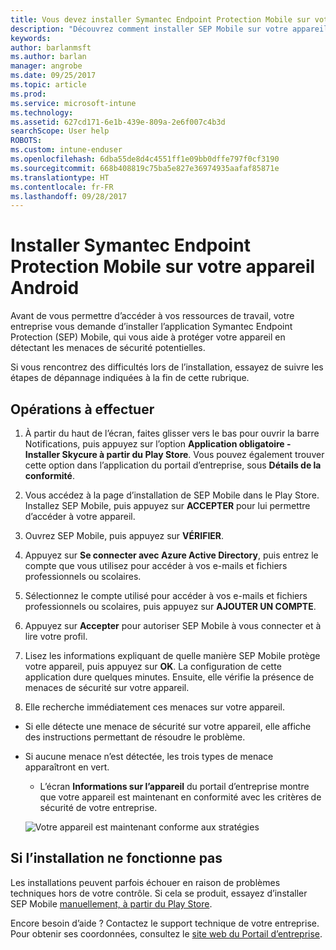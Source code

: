 ```yaml
---
title: Vous devez installer Symantec Endpoint Protection Mobile sur votre appareil Android | Microsoft Docs
description: "Découvrez comment installer SEP Mobile sur votre appareil Android."
keywords: 
author: barlanmsft
ms.author: barlan
manager: angrobe
ms.date: 09/25/2017
ms.topic: article
ms.prod: 
ms.service: microsoft-intune
ms.technology: 
ms.assetid: 627cd171-6e1b-439e-809a-2e6f007c4b3d
searchScope: User help
ROBOTS: 
ms.custom: intune-enduser
ms.openlocfilehash: 6dba55de8d4c4551ff1e09bb0dffe797f0cf3190
ms.sourcegitcommit: 668b408819c75ba5e827e36974935aafaf85871e
ms.translationtype: HT
ms.contentlocale: fr-FR
ms.lasthandoff: 09/28/2017
---
```

# <a name="install-symantec-endpoint-protection-mobile-on-your-android-device"></a>Installer Symantec Endpoint Protection Mobile sur votre appareil Android

Avant de vous permettre d’accéder à vos ressources de travail, votre entreprise vous demande d’installer l’application Symantec Endpoint Protection (SEP) Mobile, qui vous aide à protéger votre appareil en détectant les menaces de sécurité potentielles.

Si vous rencontrez des difficultés lors de l’installation, essayez de suivre les étapes de dépannage indiquées à la fin de cette rubrique.

## <a name="what-you-need-to-do"></a>Opérations à effectuer

1. À partir du haut de l’écran, faites glisser vers le bas pour ouvrir la barre Notifications, puis appuyez sur l’option **Application obligatoire - Installer Skycure à partir du Play Store**. Vous pouvez également trouver cette option dans l’application du portail d’entreprise, sous __Détails de la conformité__.

2. Vous accédez à la page d’installation de SEP Mobile dans le Play Store. Installez SEP Mobile, puis appuyez sur **ACCEPTER** pour lui permettre d’accéder à votre appareil.

3. Ouvrez SEP Mobile, puis appuyez sur **VÉRIFIER**.

4. Appuyez sur **Se connecter avec Azure Active Directory**, puis entrez le compte que vous utilisez pour accéder à vos e-mails et fichiers professionnels ou scolaires.

5. Sélectionnez le compte utilisé pour accéder à vos e-mails et fichiers professionnels ou scolaires, puis appuyez sur **AJOUTER UN COMPTE**.

6. Appuyez sur **Accepter** pour autoriser SEP Mobile à vous connecter et à lire votre profil.

7. Lisez les informations expliquant de quelle manière SEP Mobile protège votre appareil, puis appuyez sur **OK**. La configuration de cette application dure quelques minutes. Ensuite, elle vérifie la présence de menaces de sécurité sur votre appareil.

8. Elle recherche immédiatement ces menaces sur votre appareil.

  * Si elle détecte une menace de sécurité sur votre appareil, elle affiche des instructions permettant de résoudre le problème.

  * Si aucune menace n’est détectée, les trois types de menace apparaîtront en vert.

    * L’écran **Informations sur l’appareil** du portail d’entreprise montre que votre appareil est maintenant en conformité avec les critères de sécurité de votre entreprise.

    ![Votre appareil est maintenant conforme aux stratégies](./media/mtd-device-now-compliant-android.png)

## <a name="if-the-installation-doesnt-work"></a>Si l’installation ne fonctionne pas

Les installations peuvent parfois échouer en raison de problèmes techniques hors de votre contrôle. Si cela se produit, essayez d’installer SEP Mobile [manuellement, à partir du Play Store](https://play.google.com/store/apps/details?id=com.skycure.skycure).

Encore besoin d’aide ? Contactez le support technique de votre entreprise. Pour obtenir ses coordonnées, consultez le [site web du Portail d’entreprise](https://portal.manage.microsoft.com).
